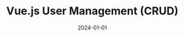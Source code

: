 ---
title: "Vue.js User Management (CRUD)"
date: 2024-01-01
draft: false
description: "Vue.js and Ajax front-end interacting with PHP REST API, demonstrating CRUD operations."
tags: ["Vue.js", "Ajax", "API"]
repository: "https://bitbucket.org/obidonald/vue-user-management-crud/src/main/"
images:
  - src: "images/vue-user-management.jpg"
    alt: "Vue.js User Management Interface"
---